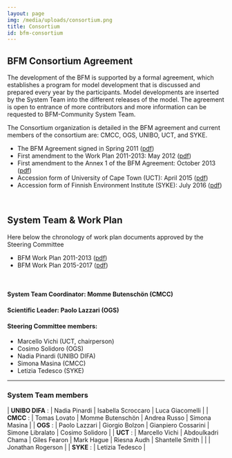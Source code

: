 ```yaml
---
layout: page
img: /media/uploads/consortium.png
title: Consortium
id: bfm-consortium
---
```


## BFM Consortium Agreement

The development of the BFM is supported by a formal agreement, which establishes a program for model development that is discussed and prepared every year by the participants. Model developments are inserted by the System Team into the different releases of the model. The agreement is open to entrance of more contributors and more information can be requested to BFM-Community System Team.

The Consortium organization is detailed in the BFM agreement and current members of the consortium are: CMCC, OGS, UNIBO, UCT, and SYKE.

 - The BFM Agreement signed in Spring 2011 ([pdf](../files/BFM_AGREEMENT_2011.pdf))
 - First amendment to the Work Plan 2011-2013: May 2012 ([pdf](../files/BFM_WorkPlan_amendment_2012.pdf))
 - First amendment to the Annex 1 of the BFM Agreement: October 2013 ([pdf](../files/BFM_Agreement_Amendment_2013.pdf))
 - Accession form of University of Cape Town (UCT): April 2015 ([pdf](../files/BFM_Annex_5_Accession_UCT.pdf))
 - Accession form of Finnish Environment Institute (SYKE): July 2016 ([pdf](../files/BFM_Annex_5_Accession_SYKE.pdf))

<br/>

## System Team & Work Plan

Here below the chronology of work plan documents approved by the Steering Committee

 - BFM Work Plan 2011-2013 ([pdf](../files/BFM_agreement_annexes.pdf))
 - BFM Work Plan 2015-2017 ([pdf](../files/BFM_WorkPlan_2015_2017.pdf))

<br/>

#### System Team Coordinator: Momme Butenschön (CMCC)

#### Scientific Leader: Paolo Lazzari (OGS)

#### Steering Committee members:

- Marcello Vichi (UCT, chairperson)
- Cosimo Solidoro (OGS)
- Nadia Pinardi (UNIBO DIFA)
- Simona Masina (CMCC)
- Letizia Tedesco (SYKE)

---

### System Team members

|
__UNIBO DIFA__ :  | Nadia Pinardi | Isabella Scroccaro | Luca Giacomelli |
|
__CMCC__       :  | Tomas Lovato | Momme Butenschön | Andrea Russo | Simona Masina |
|
__OGS__        :  | Paolo Lazzari | Giorgio Bolzon | Gianpiero Cossarini | Simone Libralato | Cosimo Solidoro |
|
__UCT__        :  | Marcello Vichi | Abdoulkadri Chama | Giles Fearon | Mark Hague | Riesna Audh | Shantelle Smith |
|                 | Jonathan Rogerson |
|
__SYKE__       :  | Letizia Tedesco |
